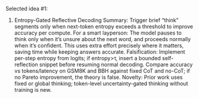 Selected idea #1:

1) Entropy-Gated Reflective Decoding
Summary: Trigger brief “think” segments only when next-token entropy exceeds a threshold to improve accuracy per compute.
For a smart layperson: The model pauses to think only when it’s unsure about the next word, and proceeds normally when it’s confident. This uses extra effort precisely where it matters, saving time while keeping answers accurate.
Falsification: Implement per-step entropy from logits; if entropy>τ, insert a bounded self-reflection snippet before resuming normal decoding. Compare accuracy vs tokens/latency on GSM8K and BBH against fixed CoT and no-CoT; if no Pareto improvement, the theory is false.
Novelty: Prior work uses fixed or global thinking; token-level uncertainty-gated thinking without training is new.
